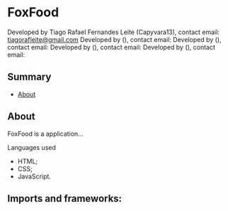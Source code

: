 # FoxFood

Developed by Tiago Rafael Fernandes Leite (Capyvara13), contact email: tiagorafleite@gmail.com
Developed by  (), contact email: 
Developed by  (), contact email: 
Developed by  (), contact email: 
Developed by  (), contact email: 

## Summary

 - [About](#about)

## About

FoxFood is a application...

Languages used
 - HTML;
 - CSS;
 - JavaScript.

Imports and frameworks:
 -

